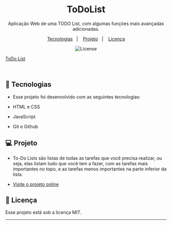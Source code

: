 

<h1 align="center"> ToDoList </h1>

<p align="center">
Aplicação Web de uma TODO List, com algumas funções mais avançadas adicionadas. <br/>
</p>

<p align="center">
  <a href="#-tecnologias">Tecnologias</a>&nbsp;&nbsp;&nbsp;|&nbsp;&nbsp;&nbsp;
  <a href="#-projeto">Projeto</a>&nbsp;&nbsp;&nbsp;|&nbsp;&nbsp;&nbsp;
  <a href="#memo-licença">Licença</a>
</p>

<p align="center">
  <img alt="License" src="https://img.shields.io/static/v1?label=license&message=MIT&color=49AA26&labelColor=000000">
</p>


[ToDo List](https://user-images.githubusercontent.com/86312347/229604787-452b7ab1-da73-4532-a443-b363f63ea6c1.png)


<br>

## 🚀 Tecnologias

- Esse projeto foi desenvolvido com as seguintes tecnologias:

- HTML e CSS
- JavaScript
- Git e Github

## 💻 Projeto

- To-Do Lists são listas de todas as tarefas que você precisa realizar, ou seja, elas listam tudo que você tem a fazer, com as tarefas mais importantes no topo, e as tarefas menos importantes na parte inferior da lista. 

- [Visite o projeto online](https://gabnns.github.io/ToDoList/) 



## :memo: Licença

Esse projeto está sob a licença MIT.

---
